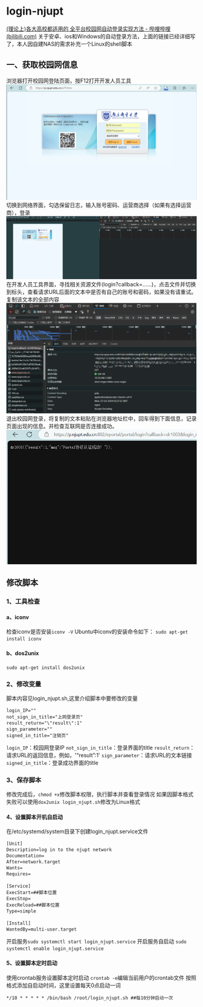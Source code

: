 # login-njupt
[(理论上)各大高校都适用的 全平台校园网自动登录实现方法 - 哔哩哔哩 (bilibili.com)](https://www.bilibili.com/read/cv16042718/)
关于安卓、ios和Windows的自动登录方法，上面的链接已经详细写了，本人因自建NAS的需求补充一个Linux的shell脚本
## 一、获取校园网信息
浏览器打开校园网登陆页面，按F12打开开发人员工具
![1](attachments/Pasted%20image%2020241023113500.png)
切换到网络界面，勾选保留日志，输入账号密码、运营商选择（如果有选择运营商），登录
![2](attachments/Pasted%20image%2020241023114125.png)
在开发人员工具界面，寻找相关资源文件(login?callback=......)，点击文件并切换到标头，查看请求URL后面的文本中是否有自己的账号和密码，如果没有请重试。复制该文本的全部内容
![3](attachments/Pasted%20image%2020241023114318.png)
退出校园网登录，将复制的文本粘贴在浏览器地址栏中，回车得到下面信息，记录页面出现的信息。并检查互联网是否连接成功。
![4](attachments/Pasted%20image%2020241023115047.png)
## 修改脚本
### 1、工具检查
#### a、iconv
检查iconv是否安装`iconv -V`
Ubuntu中iconv的安装命令如下：
`sudo apt-get install iconv`
#### b、dos2unix
`sudo apt-get install dos2unix`
### 2、修改变量
脚本内容见login_njupt.sh,这里介绍脚本中要修改的变量
```
login_IP=""
not_sign_in_title="上网登录页"
result_return="\"result\":1"
sign_parameter=""
signed_in_title="注销页"
```
`login_IP`：校园网登录IP
`not_sign_in_title`：登录界面的title
`result_return`：请求URL的返回信息，例如，'“result”:1'
`sign_parameter`：请求URL的文本链接
`signed_in_title`：登录成功界面的title
### 3、保存脚本
修改完成后，`chmod +x`修改脚本权限，执行脚本并查看登录情况
如果因脚本格式失败可以使用`dox2unix login_njupt.sh`修改为Linux格式
#### 4、设置脚本开机自启动
在/etc/systemd/system目录下创建login_njupt.service文件
```
[Unit]
Description=log in to the njupt network
Documentation=
After=network.target
Wants=
Requires=

[Service]
ExecStart=##脚本位置
ExecStop=
ExecReload=##脚本位置
Type=simple

[Install]
WantedBy=multi-user.target
```
开启服务`sudo systemctl start login_njupt.service`
开启服务自启动 `sudo systemctl enable login_njupt.service`
#### 5、设置脚本定时启动
使用crontab服务设置脚本定时启动
`crontab -e`编辑当前用户的crontab文件
按照格式添加自启动时间，这里设置每天0点启动一词
```
*/10 * * * * * /bin/bash /root/login_njupt.sh ##每10分钟启动一次
```